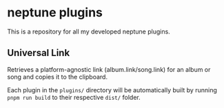 # neptune plugins
This is a repository for all my developed neptune plugins.

## Universal Link

Retrieves a platform-agnostic link (album.link/song.link) for an album or song and copies it to the clipboard.

Each plugin in the `plugins/` directory will be automatically built by running `pnpm run build` to their respective `dist/` folder.
